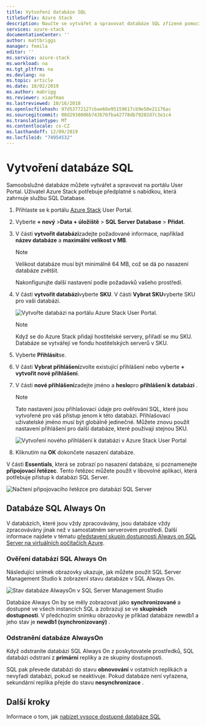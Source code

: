 ```yaml
---
title: Vytvoření databáze SQL
titleSuffix: Azure Stack
description: Naučte se vytvářet a spravovat databáze SQL zřízené pomocí adaptéru poskytovatele prostředků SQL.
services: azure-stack
documentationCenter: ''
author: mattbriggs
manager: femila
editor: ''
ms.service: azure-stack
ms.workload: na
ms.tgt_pltfrm: na
ms.devlang: na
ms.topic: article
ms.date: 10/02/2019
ms.author: mabrigg
ms.reviewer: xiaofmao
ms.lastreviewed: 10/16/2018
ms.openlocfilehash: 97d53772127cbae66e95159617cb9e50e21176ac
ms.sourcegitcommit: 08d2938006b743b76fba42778db79202d7c3e1c4
ms.translationtype: MT
ms.contentlocale: cs-CZ
ms.lasthandoff: 12/09/2019
ms.locfileid: "74954532"
---
```

# <a name="create-sql-databases"></a>Vytvoření databáze SQL

Samoobslužné databáze můžete vytvářet a spravovat na portálu User Portal. Uživatel Azure Stack potřebuje předplatné s nabídkou, která zahrnuje službu SQL Database.

1. Přihlaste se k portálu [Azure Stack](azure-stack-overview.md) User Portal.

2. Vyberte **+ nový** &gt;**Data + úložiště** &gt; **SQL Server Database** &gt; **Přidat**.

3. V části **vytvořit databázi**zadejte požadované informace, například **název databáze** a **maximální velikost v MB**.

   >[!NOTE]
   >Velikost databáze musí být minimálně 64 MB, což se dá po nasazení databáze zvětšit.

   Nakonfigurujte další nastavení podle požadavků vašeho prostředí.

4. V části **vytvořit databázi**vyberte **SKU**. V části **Vybrat SKU**vyberte SKU pro vaši databázi.

   ![Vytvořte databázi na portálu Azure Stack User Portal.](./media/azure-stack-sql-rp-deploy/newsqldb.png)

   >[!NOTE]
   >Když se do Azure Stack přidají hostitelské servery, přiřadí se mu SKU. Databáze se vytvářejí ve fondu hostitelských serverů v SKU.

5. Vyberte **Přihlásit**se.

6. V části **Vybrat přihlášení**zvolte existující přihlášení nebo vyberte **+ vytvořit nové přihlášení**.

7. V části **nové přihlášení**zadejte jméno a **heslo**pro **přihlášení k databázi** .

   >[!NOTE]
   >Tato nastavení jsou přihlašovací údaje pro ověřování SQL, které jsou vytvořené pro váš přístup jenom k této databázi. Přihlašovací uživatelské jméno musí být globálně jedinečné. Můžete znovu použít nastavení přihlášení pro další databáze, které používají stejnou SKU.

   ![Vytvoření nového přihlášení k databázi v Azure Stack User Portal](./media/azure-stack-sql-rp-deploy/create-new-login.png)

8. Kliknutím na **OK** dokončete nasazení databáze.

V části **Essentials**, která se zobrazí po nasazení databáze, si poznamenejte **připojovací řetězec**. Tento řetězec můžete použít v libovolné aplikaci, která potřebuje přístup k databázi SQL Server.

![Načtení připojovacího řetězce pro databázi SQL Server](./media/azure-stack-sql-rp-deploy/sql-db-settings.png)

## <a name="sql-always-on-databases"></a>Databáze SQL Always On

V databázích, které jsou vždy zpracovávány, jsou databáze vždy zpracovávány jinak než v samostatném serverovém prostředí. Další informace najdete v tématu [představení skupin dostupnosti Always on SQL Server na virtuálních počítačích Azure](https://docs.microsoft.com/azure/virtual-machines/windows/sql/virtual-machines-windows-portal-sql-availability-group-overview).

### <a name="verify-sql-always-on-databases"></a>Ověření databází SQL Always On

Následující snímek obrazovky ukazuje, jak můžete použít SQL Server Management Studio k zobrazení stavu databáze v SQL Always On.

![Stav databáze AlwaysOn v SQL Server Management Studio](./media/azure-stack-sql-rp-deploy/verifyalwayson.png)

Databáze Always On by se měly zobrazovat jako **synchronizované** a dostupné ve všech instancích SQL a zobrazují se ve **skupinách dostupnosti**. V předchozím snímku obrazovky je příklad databáze newdb1 a jeho stav je **newdb1 (synchronizovaný)** .

### <a name="delete-an-alwayson-database"></a>Odstranění databáze AlwaysOn

Když odstraníte databázi SQL Always On z poskytovatele prostředků, SQL databázi odstraní z **primární** repliky a ze skupiny dostupnosti.

SQL pak převede databázi do stavu **obnovování** v ostatních replikách a nevyřadí databázi, pokud se neaktivuje. Pokud databáze není vyřazena, sekundární replika přejde do stavu **nesynchronizace** .

## <a name="next-steps"></a>Další kroky

Informace o tom, jak [nabízet vysoce dostupné databáze SQL](azure-stack-tutorial-sql.md)
